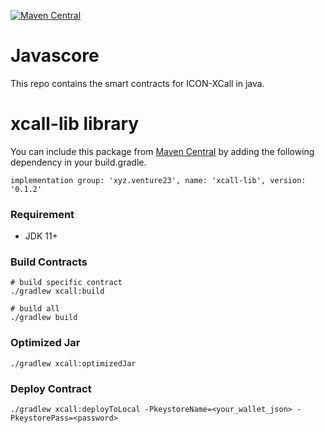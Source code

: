 [![Maven Central](https://maven-badges.herokuapp.com/maven-central/xyz.venture23/xcall-lib/badge.svg)](https://search.maven.org/search?q=g:xyz.venture23%20a:xcall-lib)
# Javascore

This repo contains the smart contracts for ICON-XCall in java.

# xcall-lib library

You can include this package from [Maven Central](https://central.sonatype.com/search?q=g:xyz.venture23%20a:xcall-lib&smo=true) by adding the following dependency in your build.gradle.

```
implementation group: 'xyz.venture23', name: 'xcall-lib', version: '0.1.2'
```

### Requirement

- JDK 11+

### Build Contracts

```shell
# build specific contract
./gradlew xcall:build

# build all
./gradlew build
```

### Optimized Jar
```shell
./gradlew xcall:optimizedJar
```

### Deploy Contract
```shell
./gradlew xcall:deployToLocal -PkeystoreName=<your_wallet_json> -PkeystorePass=<password>
```
